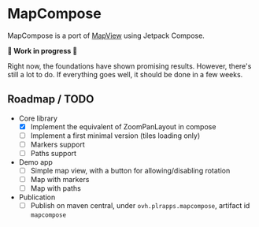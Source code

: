# MapCompose

MapCompose is a port of [MapView](https://github.com/peterLaurence/MapView) using Jetpack Compose.

**🚧 Work in progress 🚧**

Right now, the foundations have shown promising results. However, there's still a lot to do. If
everything goes well, it should be done in a few weeks.

## Roadmap / TODO

* Core library
  * [x] Implement the equivalent of ZoomPanLayout in compose
  * [ ] Implement a first minimal version (tiles loading only)
  * [ ] Markers support
  * [ ] Paths support

* Demo app
  * [ ] Simple map view, with a button for allowing/disabling rotation
  * [ ] Map with markers
  * [ ] Map with paths

* Publication
  * [ ] Publish on maven central, under `ovh.plrapps.mapcompose`, artifact id `mapcompose`